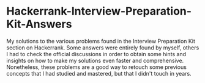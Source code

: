 # Hackerrank-Interview-Preparation-Kit-Answers
My solutions to the various problems found in the Interview Preparation Kit section on Hackerrank. Some answers were entirely found by myself, others I had to check the official discussions in order to obtain some hints and insights on how to make my solutions even faster and comprehensive. Nonetheless, these problems are a good way to retouch some previous concepts that I had studied and mastered, but that I didn't touch in years.
